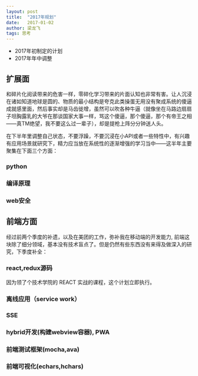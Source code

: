 ```yaml
---
layout: post
title:  "2017年规划"
date:   2017-01-02
author: 梁龙飞
tags: 思考
---
```


- 2017年初制定的计划
- 2017年年中调整

## 扩展面

和碎片化阅读带来的危害一样，零碎化学习带来的片面认知也非常有害。让人沉浸在诸如知道地球是圆的、物质的最小结构是夸克此类操蛋无用没有聚成系统的傻逼成就感里面，然后事实却是马齿徙增，虽然可以吹各种牛逼（就像坐在马路边扇扇子坦胸露乳的大爷在那谈国家大事一样，骂这个傻逼，那个傻逼，那个有帝王之相——真TM绝望，我不要这么过一辈子），却是提枪上阵分分钟送人头。

在下半年里调整自己状态，不要浮躁，不要沉浸在小API或者一些特性中，有兴趣有应用场景就研究下，精力应当放在系统性的逐渐增强的学习当中——这半年主要聚集在下面三个方面：

### python

### 编译原理

### web安全

## 前端方面

经过前两个季度的补遗，以及在美团的工作，弥补我在移动端的开发能力, 前端这块除了细分领域，基本没有技术盲点了。但是仍然有些东西没有来得及做深入的研究，下季度补全：

### react,redux源码

因为领了个技术学院的 REACT 实战的课程，这个计划立即执行。

### 离线应用（service work）

### SSE

### hybrid开发(构建webview容器), PWA

### 前端测试框架(mocha,ava)

### 前端可视化(echars,hchars)









